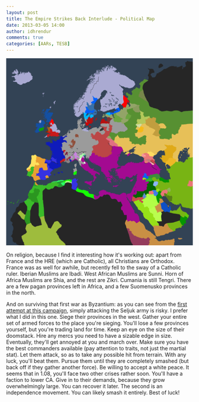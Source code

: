 ```yaml
---
layout: post
title: The Empire Strikes Back Interlude - Political Map
date: 2013-03-05 14:00
author: idhrendur
comments: true
categories: [AARs, TESB]
---
```

![](/assets/tesb_images/ck2_map_2.png)

On religion, because I find it interesting how it's working out: apart from France and the HRE (which are Catholic), all Christians are Orthodox. France was as well for awhile, but recently fell to the sway of a Catholic ruler. Iberian Muslims are Ibadi. West African Muslims are Sunni. Horn of Africa Muslims are Shia, and the rest are Zikri. Cumania is still Tengri. There are a few pagan provinces left in Africa, and a few Suomenusko provinces in the north.

And on surviving that first war as Byzantium: as you can see from the <a href="http://blog.idhrendur.com/?cat=7">first attempt at this campaign</a>, simply attacking the Seljuk army is risky. I prefer what I did in this one. Siege their provinces in the west. Gather your entire set of armed forces to the place you're sieging. You'll lose a few provinces yourself, but you're trading land for time. Keep an eye on the size of their doomstack. Hire any mercs you need to have a sizable edge in size. Eventually, they'll get annoyed at you and march over. Make sure you have the best commanders available (pay attention to traits, not just the martial stat). Let them attack, so as to take any possible hit from terrain. With any luck, you'll beat them. Pursue them until they are completely smashed (but back off if they gather another force). Be willing to accept a white peace. It seems that in 1.08, you'll face two other crises rather soon. You'll have a faction to lower CA. Give in to their demands, because they grow overwhelmingly large. You can recover it later. The second is an independence movement. You can likely smash it entirely. Best of luck!
